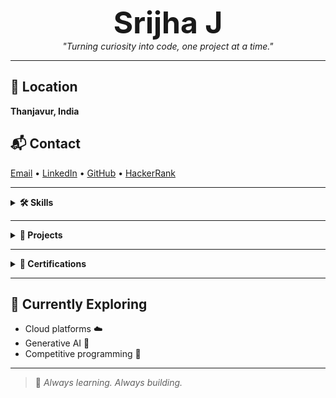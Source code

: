 <p align="center">
  <strong><font size="+100">Srijha J</font></strong><br>
  <em>"Turning curiosity into code, one project at a time."</em>
</p>

---

## 📍 Location  
**Thanjavur, India**

## 📬 Contact  

[Email](mailto:srijhajayapal@gmail.com) • 
[LinkedIn](http://www.linkedin.com/in/srijha-jayapal-312aa0257) • 
[GitHub](https://github.com/Srijha04) • 
[HackerRank](https://www.hackerrank.com/profile/srijhajayapal)


---

<details>
  <summary><strong>🛠️ Skills</strong></summary>

- **Languages**: C, Python, Java, HTML  
- **Tools**: GitHub  
- **Soft Skills**: Time Management, Adaptability, Critical Thinking  
- **Languages Spoken**: Tamil, English

</details>

---

<details>
  <summary><strong>🚀 Projects</strong></summary>

- **🚌 Bus Pass Management System**  
  A PHP + JS web app for online pass application, booking, and admin management.

</details>

---

<details>
  <summary><strong>📜 Certifications</strong></summary>

- Microsoft Azure Fundamentals  
- Java Programming (Udemy)  
- Cloud Computing (NPTEL)  
- Generative AI (Microsoft + LinkedIn)  
- Competitive Programming Workshop (NIT Trichy)

</details>

---

## 🌱 Currently Exploring
- Cloud platforms ☁️  
- Generative AI 🤖  
- Competitive programming 🧠  

---

> 📌 *Always learning. Always building.*
